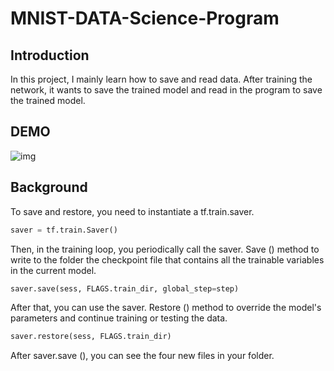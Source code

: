 # MNIST-DATA-Science-Program

## Introduction
In this project, I mainly learn how to save and read data. After training the network, it wants to save the trained model and read in the program to save the trained model.

## DEMO
![img](https://github.com/yewei0904/MNIST-DATA-Science-Program/blob/master/gifhome_1920x1080_10s.gif)

## Background
To save and restore, you need to instantiate a tf.train.saver.
```python
saver = tf.train.Saver()
```
Then, in the training loop, you periodically call the saver. Save () method to write to the folder the checkpoint file that contains all the trainable variables in the current model.
```python
saver.save(sess, FLAGS.train_dir, global_step=step)
```
After that, you can use the saver. Restore () method to override the model's parameters and continue training or testing the data.
```python
saver.restore(sess, FLAGS.train_dir)
```
After saver.save (), you can see the four new files in your folder.
